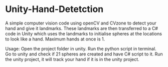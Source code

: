 # Unity-Hand-Detetction
A simple computer vision code using openCV and CVzone to detect your hand and give it landmarks. 
These landmarks are then transferred to a C# code in Unity which uses the landmarks to initialise spheres at the locations to look like a hand. 
Maximum hands at once is 1. 

Usage:
Open the project folder in unity.
Run the python script in terminal.
Go to unity and check if 21 spheres are created and have C# script to it.
Run the unity project, it will track your hand if it is in the unity project.
